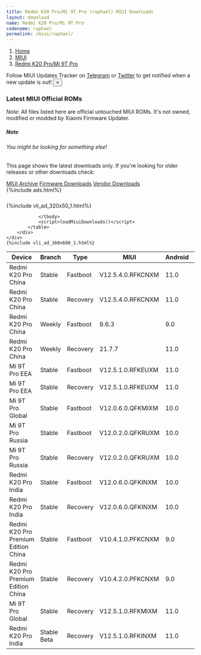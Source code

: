```yaml
---
title: Redmi K20 Pro/Mi 9T Pro (raphael) MIUI Downloads
layout: download
name: Redmi K20 Pro/Mi 9T Pro
codename: raphael
permalink: /miui/raphael/
---
```

<nav aria-label="breadcrumb">
    <ol class="breadcrumb">
        <li class="breadcrumb-item"><a href="/">Home</a></li>
        <li class="breadcrumb-item"><a href="/miui/">MIUI</a></li>
        <li class="breadcrumb-item active" aria-current="page"><a href="/miui/raphael/">Redmi K20 Pro/Mi 9T Pro</a></li>
    </ol>
</nav>
<div class="alert alert-primary alert-dismissible fade show" role="alert">
    Follow MIUI Updates Tracker on <a href="https://t.me/MIUIUpdatesTracker" class="alert-link">Telegram</a>
     or <a href="https://twitter.com/MiFwUpdater" class="alert-link">Twitter</a> to get notified when a new update is out!
    <button type="button" class="close" data-dismiss="alert" aria-label="Close">
        <span aria-hidden="true">&times;</span>
    </button>
</div>

### Latest MIUI Official ROMs
*Note*: All files listed here are official untouched MIUI ROMs. It's not owned, modified or modded by Xiaomi Firmware Updater.
<div class="card">
  <div class="card-body">
    <h5 class="card-title">Note</h5>
    <h6 class="card-subtitle mb-2 text-muted">You might be looking for something else!</h6>
    <p class="card-text">This page shows the latest downloads only.
     If you're looking for older releases or other downloads check:</p>
    <a href="/archive/miui/raphael/" class="card-link">MIUI Archive</a>
    <a href="/firmware/raphael/" class="card-link">Firmware Downloads</a>
    <a href="/vendor/raphael/" class="card-link">Vendor Downloads</a>
  </div>
</div>
{%include ads.html%}
<div class="row justify-content-center">
    <div class="col-10">
        <div class="table-responsive-md" style="margin-top: 25px;">
            {%include vli_ad_320x50_1.html%}
            <table id="miui" class="display dt-responsive nowrap compact table table-striped table-hover table-sm">
                <thead class="thead-dark">
                    <tr>
                        <th data-ref="device">Device</th>
                        <th data-ref="branch">Branch</th>
                        <th data-ref="type">Type</th>
                        <th data-ref="miui">MIUI</th>
                        <th data-ref="android">Android</th>
                        <th data-ref="size">Size</th>
                        <th data-ref="size">Date</th>
                        <th data-ref="link">Link</th>
                    </tr>
                </thead>
                <tbody>
                <tr><td>Redmi K20 Pro China</td><td>Stable</td><td>Fastboot</td><td>V12.5.4.0.RFKCNXM</td><td>11.0</td><td>4.0 GB</td><td>2021-05-21</td><td><a href="/miui/raphael/stable/V12.5.4.0.RFKCNXM/">Download</a></td></tr>
<tr><td>Redmi K20 Pro China</td><td>Stable</td><td>Recovery</td><td>V12.5.4.0.RFKCNXM</td><td>11.0</td><td>2.8 GB</td><td>2021-05-27</td><td><a href="/miui/raphael/stable/V12.5.4.0.RFKCNXM/">Download</a></td></tr>
<tr><td>Redmi K20 Pro China</td><td>Weekly</td><td>Fastboot</td><td>9.6.3</td><td>9.0</td><td>3.0 GB</td><td>2019-06-03</td><td><a href="/miui/raphael/weekly/9.6.3/">Download</a></td></tr>
<tr><td>Redmi K20 Pro China</td><td>Weekly</td><td>Recovery</td><td>21.7.7</td><td>11.0</td><td>2.8 GB</td><td>2021-07-08</td><td><a href="/miui/raphael/weekly/21.7.7/">Download</a></td></tr>
<tr><td>Mi 9T Pro EEA</td><td>Stable</td><td>Fastboot</td><td>V12.5.1.0.RFKEUXM</td><td>11.0</td><td>3.3 GB</td><td>2021-06-26</td><td><a href="/miui/raphael/stable/V12.5.1.0.RFKEUXM/">Download</a></td></tr>
<tr><td>Mi 9T Pro EEA</td><td>Stable</td><td>Recovery</td><td>V12.5.1.0.RFKEUXM</td><td>11.0</td><td>2.7 GB</td><td>2021-07-06</td><td><a href="/miui/raphael/stable/V12.5.1.0.RFKEUXM/">Download</a></td></tr>
<tr><td>Mi 9T Pro Global</td><td>Stable</td><td>Fastboot</td><td>V12.0.6.0.QFKMIXM</td><td>10.0</td><td>3.0 GB</td><td>2021-06-10</td><td><a href="/miui/raphael/stable/V12.0.6.0.QFKMIXM/">Download</a></td></tr>
<tr><td>Mi 9T Pro Russia</td><td>Stable</td><td>Fastboot</td><td>V12.0.2.0.QFKRUXM</td><td>10.0</td><td>3.1 GB</td><td>2020-09-07</td><td><a href="/miui/raphael/stable/V12.0.2.0.QFKRUXM/">Download</a></td></tr>
<tr><td>Mi 9T Pro Russia</td><td>Stable</td><td>Recovery</td><td>V12.0.2.0.QFKRUXM</td><td>10.0</td><td>2.6 GB</td><td>2020-09-23</td><td><a href="/miui/raphael/stable/V12.0.2.0.QFKRUXM/">Download</a></td></tr>
<tr><td>Redmi K20 Pro India</td><td>Stable</td><td>Fastboot</td><td>V12.0.6.0.QFKINXM</td><td>10.0</td><td>3.0 GB</td><td>2021-06-27</td><td><a href="/miui/raphaelin/stable/V12.0.6.0.QFKINXM/">Download</a></td></tr>
<tr><td>Redmi K20 Pro India</td><td>Stable</td><td>Recovery</td><td>V12.0.6.0.QFKINXM</td><td>10.0</td><td>2.5 GB</td><td>2021-06-30</td><td><a href="/miui/raphaelin/stable/V12.0.6.0.QFKINXM/">Download</a></td></tr>
<tr><td>Redmi K20 Pro Premium Edition China</td><td>Stable</td><td>Fastboot</td><td>V10.4.1.0.PFKCNXM</td><td>9.0</td><td>3.4 GB</td><td>2019-08-27</td><td><a href="/miui/raphaels/stable/V10.4.1.0.PFKCNXM/">Download</a></td></tr>
<tr><td>Redmi K20 Pro Premium Edition China</td><td>Stable</td><td>Recovery</td><td>V10.4.2.0.PFKCNXM</td><td>9.0</td><td>2.6 GB</td><td>2019-09-29</td><td><a href="/miui/raphaels/stable/V10.4.2.0.PFKCNXM/">Download</a></td></tr>
<tr><td>Mi 9T Pro Global</td><td>Stable</td><td>Recovery</td><td>V12.5.1.0.RFKMIXM</td><td>11.0</td><td>2.6 GB</td><td>2021-06-17</td><td><a href="/miui/raphael/stable/V12.5.1.0.RFKMIXM/">Download</a></td></tr>
<tr><td>Redmi K20 Pro India</td><td>Stable Beta</td><td>Recovery</td><td>V12.5.1.0.RFKINXM</td><td>11.0</td><td>2.5 GB</td><td>2021-07-09</td><td><a href="/miui/raphaelin/stable beta/V12.5.1.0.RFKINXM/">Download</a></td></tr>

                </tbody>
                <script>loadMiuiDownloads()</script>
            </table>
        </div>
    </div>
    {%include vli_ad_160x600_1.html%}
</div>
